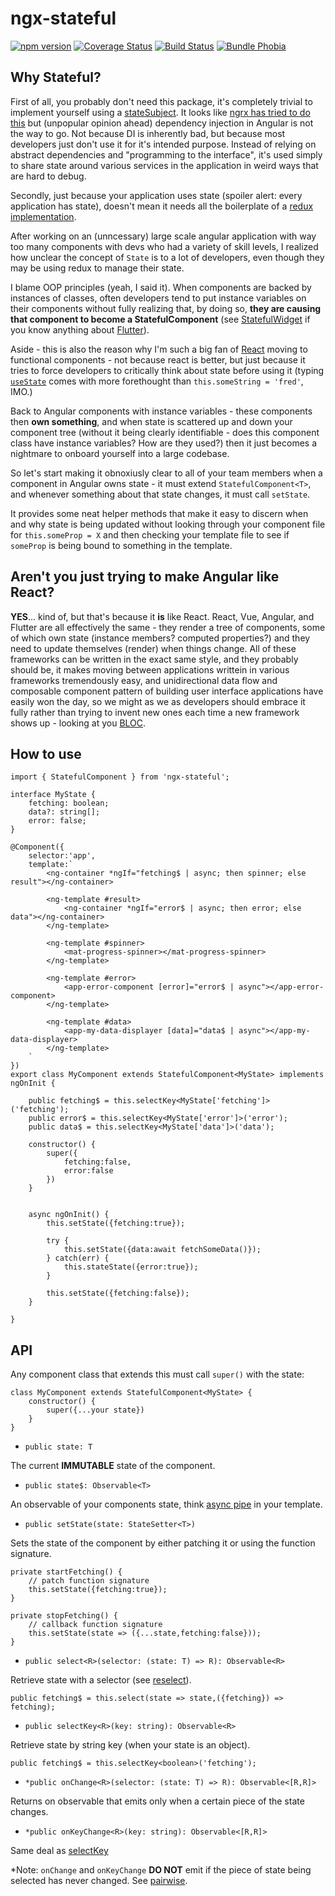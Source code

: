 # ngx-stateful

[![npm version](https://img.shields.io/npm/v/ngx-stateful.svg)](https://npmjs.org/package/ngx-stateful)
[![Coverage Status](https://coveralls.io/repos/github/akmjenkins/ngx-stateful/badge.svg)](https://coveralls.io/github/akmjenkins/ngx-stateful)
[![Build Status](https://travis-ci.com/akmjenkins/ngx-stateful.svg)](https://travis-ci.com/akmjenkins/ngx-stateful)
[![Bundle Phobia](https://badgen.net/bundlephobia/minzip/ngx-stateful)](https://bundlephobia.com/result?p=ngx-stateful)

## Why Stateful?

First of all, you probably don't need this package, it's completely trivial to implement yourself using a [stateSubject](https://www.bennadel.com/blog/3522-creating-a-simple-setstate-store-using-an-rxjs-behaviorsubject-in-angular-6-1-10.htm). It looks like [ngrx has tried to do this](https://ngrx.io/guide/component-store) but (unpopular opinion ahead) dependency injection in Angular is not the way to go. Not because DI is inherently bad, but because most developers just don't use it for it's intended purpose. Instead of relying on abstract dependencies and "programming to the interface", it's used simply to share state around various services in the application in weird ways that are hard to debug.

Secondly, just because your application uses state (spoiler alert: every application has state), doesn't mean it needs all the boilerplate of a [redux implementation](https://ngrx.io/guide/store).

After working on an (unncessary) large scale angular application with way too many components with devs who had a variety of skill levels, I realized how unclear the concept of `State` is to a lot of developers, even though they may be using redux to manage their state.

I blame OOP principles (yeah, I said it). When components are backed by instances of classes, often developers tend to put instance variables on their components without fully realizing that, by doing so, **they are causing that component to become a StatefulComponent** (see [StatefulWidget](https://api.flutter.dev/flutter/widgets/StatefulWidget-class.html) if you know anything about [Flutter](https://api.flutter.dev/index.html)). 

Aside - this is also the reason why I'm such a big fan of [React](https://reactjs.org) moving to functional components - not because react is better, but just because it tries to force developers to critically think about state before using it (typing [`useState`](https://reactjs.org/docs/hooks-reference.html#usestate) comes with more forethought than `this.someString = 'fred'`, IMO.)

Back to Angular components with instance variables - these components then **own something**, and when state is scattered up and down your component tree (without it being clearly identifiable - does this component class have instance variables? How are they used?) then it just becomes a nightmare to onboard yourself into a large codebase.

So let's start making it obnoxiusly clear to all of your team members when a component in Angular owns state - it must extend `StatefulComponent<T>`, and whenever something about that state changes, it must call `setState`.

It provides some neat helper methods that make it easy to discern when and why state is being updated without looking through your component file for `this.someProp = X` and then checking your template file to see if `someProp` is being bound to something in the template.

## Aren't you just trying to make Angular like React?

**YES**... kind of, but that's because it **is** like React. React, Vue, Angular, and Flutter are all effectively the same - they render a tree of components, some of which own state (instance members? computed properties?) and they need to update themselves (render) when things change. All of these frameworks can be written in the exact same style, and they probably should be, it makes moving between applications writtein in various frameworks tremendously easy, and unidirectional data flow and composable component pattern of building user interface applications have easily won the day, so we might as we as developers should embrace it fully rather than trying to invent new ones each time a new framework shows up - looking at you [BLOC](https://medium.com/@aaron.chu/flutter-state-management-bloc-pattern-9cd6011c699).


## How to use

```
import { StatefulComponent } from 'ngx-stateful';

interface MyState {
    fetching: boolean;
    data?: string[];
    error: false;
}

@Component({
    selector:'app',
    template:`
        <ng-container *ngIf="fetching$ | async; then spinner; else result"></ng-container>

        <ng-template #result>
            <ng-container *ngIf="error$ | async; then error; else data"></ng-container>
        </ng-template>

        <ng-template #spinner>
            <mat-progress-spinner></mat-progress-spinner>
        </ng-template>

        <ng-template #error>
            <app-error-component [error]="error$ | async"></app-error-component>
        </ng-template>

        <ng-template #data>
            <app-my-data-displayer [data]="data$ | async"></app-my-data-displayer>
        </ng-template>    
    `
})
export class MyComponent extends StatefulComponent<MyState> implements ngOnInit {

    public fetching$ = this.selectKey<MyState['fetching']>('fetching');
    public error$ = this.selectKey<MyState['error']>('error');
    public data$ = this.selectKey<MyState['data']>('data');

    constructor() {
        super({
            fetching:false,
            error:false
        })
    }


    async ngOnInit() {
        this.setState({fetching:true});

        try {
            this.setState({data:await fetchSomeData()});
        } catch(err) {
            this.stateState({error:true});
        }

        this.setState({fetching:false});
    }

}
```

## API

Any component class that extends this must call `super()` with the state:

```
class MyComponent extends StatefulComponent<MyState> {
    constructor() {
        super({...your state})
    }
}
```
<a name="state"></a>
- `public state: T`

The current **IMMUTABLE** state of the component.

<a name="state$"></a>
- `public state$: Observable<T>`

An observable of your components state, think [async pipe](https://angular.io/api/common/AsyncPipe) in your template.

<a name="setstate"></a>
- `public setState(state: StateSetter<T>)`

Sets the state of the component by either patching it or using the function signature.

```
private startFetching() {
    // patch function signature
    this.setState({fetching:true});
}

private stopFetching() {
    // callback function signature
    this.setState(state => ({...state,fetching:false}));
}
```

<a name="select"></a>
- `public select<R>(selector: (state: T) => R): Observable<R>`

Retrieve state with a selector (see [reselect](https://github.com/reduxjs/reselect)).

```
public fetching$ = this.select(state => state,({fetching}) => fetching);
```
<a name="selectkey"></a>
- `public selectKey<R>(key: string): Observable<R>`

Retrieve state by string key (when your state is an object).
```
public fetching$ = this.selectKey<boolean>('fetching');
```

<a name="onchange"></a>
- `*public onChange<R>(selector: (state: T) => R): Observable<[R,R]>`

Returns on observable that emits only when a certain piece of the state changes.

<a name="onkeychange"></a>
- `*public onKeyChange<R>(key: string): Observable<[R,R]>`

Same deal as [selectKey](#selectkey)


*Note: `onChange` and `onKeyChange` **DO NOT** emit if the piece of state being selected has never changed. See [pairwise](https://www.learnrxjs.io/learn-rxjs/operators/combination/pairwise).